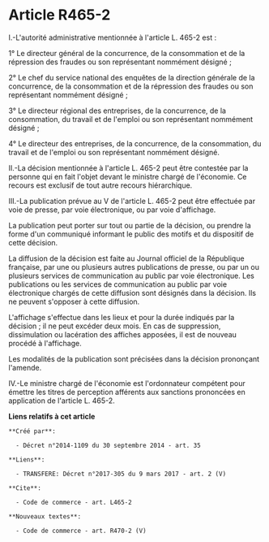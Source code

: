 # Article R465-2

I.-L'autorité administrative mentionnée à l'article L. 465-2 est : 

1° Le directeur général de la concurrence, de la consommation et de la répression des fraudes ou son représentant nommément
désigné ; 

2° Le chef du service national des enquêtes de la direction générale de la concurrence, de la consommation et de la
répression des fraudes ou son représentant nommément désigné ; 

3° Le directeur régional des entreprises, de la concurrence, de la consommation, du travail et de l'emploi ou son
représentant nommément désigné ; 

4° Le directeur des entreprises, de la concurrence, de la consommation, du travail et de l'emploi ou son représentant
nommément désigné. 

II.-La décision mentionnée à l'article L. 465-2 peut être contestée par la personne qui en fait l'objet devant le ministre
chargé de l'économie. Ce recours est exclusif de tout autre recours hiérarchique. 

III.-La publication prévue au V de l'article L. 465-2 peut être effectuée par voie de presse, par voie électronique, ou par
voie d'affichage. 

La publication peut porter sur tout ou partie de la décision, ou prendre la forme d'un communiqué informant le public des
motifs et du dispositif de cette décision. 

La diffusion de la décision est faite au Journal officiel de la République française, par une ou plusieurs autres
publications de presse, ou par un ou plusieurs services de communication au public par voie électronique. Les publications ou
les services de communication au public par voie électronique chargés de cette diffusion sont désignés dans la décision. Ils
ne peuvent s'opposer à cette diffusion. 

L'affichage s'effectue dans les lieux et pour la durée indiqués par la décision ; il ne peut excéder deux mois. En cas de
suppression, dissimulation ou lacération des affiches apposées, il est de nouveau procédé à l'affichage. 

Les modalités de la publication sont précisées dans la décision prononçant l'amende. 

IV.-Le ministre chargé de l'économie est l'ordonnateur compétent pour émettre les titres de perception afférents aux
sanctions prononcées en application de l'article L. 465-2.

**Liens relatifs à cet article**

	**Créé par**:

	  - Décret n°2014-1109 du 30 septembre 2014 - art. 35

	**Liens**:

	  - TRANSFERE: Décret n°2017-305 du 9 mars 2017 - art. 2 (V)

	**Cite**:

	  - Code de commerce - art. L465-2

	**Nouveaux textes**:

	  - Code de commerce - art. R470-2 (V)
